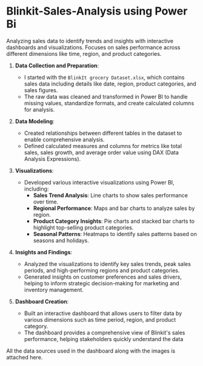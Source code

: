 # Blinkit-Sales-Analysis using Power Bi
Analyzing sales data to identify trends and insights with interactive dashboards and visualizations. Focuses on sales performance across different dimensions like time, region, and product categories.


1. **Data Collection and Preparation**:
   - I started with the `BlinkIt grocery Dataset.xlsx`, which contains sales data including details like date, region, product categories, and sales figures.
   - The raw data was cleaned and transformed in Power BI to handle missing values, standardize formats, and create calculated columns for analysis.

2. **Data Modeling**:
   - Created relationships between different tables in the dataset to enable comprehensive analysis.
   - Defined calculated measures and columns for metrics like total sales, sales growth, and average order value using DAX (Data Analysis Expressions).

3. **Visualizations**:
   - Developed various interactive visualizations using Power BI, including:
     - **Sales Trend Analysis**: Line charts to show sales performance over time.
     - **Regional Performance**: Maps and bar charts to analyze sales by region.
     - **Product Category Insights**: Pie charts and stacked bar charts to highlight top-selling product categories.
     - **Seasonal Patterns**: Heatmaps to identify sales patterns based on seasons and holidays.
   
4. **Insights and Findings**:
   - Analyzed the visualizations to identify key sales trends, peak sales periods, and high-performing regions and product categories.
   - Generated insights on customer preferences and sales drivers, helping to inform strategic decision-making for marketing and inventory management.

5. **Dashboard Creation**:
   - Built an interactive dashboard that allows users to filter data by various dimensions such as time period, region, and product category.
   - The dashboard provides a comprehensive view of Blinkit's sales performance, helping stakeholders quickly understand the data

All the data sources used in the dashboard along with the images is attached here.
